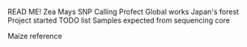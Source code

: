 READ ME!
Zea Mays SNP Calling Profect
Global works
Japan's forest
Project started 
TODO list
Samples expected from sequencing core


Maize reference
